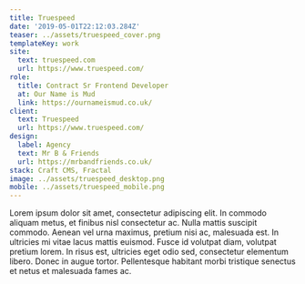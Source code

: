 ```yaml
---
title: Truespeed
date: '2019-05-01T22:12:03.284Z'
teaser: ../assets/truespeed_cover.png
templateKey: work
site:
  text: truespeed.com
  url: https://www.truespeed.com/
role:
  title: Contract Sr Frontend Developer
  at: Our Name is Mud
  link: https://ournameismud.co.uk/
client:
  text: Truespeed
  url: https://www.truespeed.com/
design:
  label: Agency
  text: Mr B & Friends
  url: https://mrbandfriends.co.uk/
stack: Craft CMS, Fractal
image: ../assets/truespeed_desktop.png
mobile: ../assets/truespeed_mobile.png
---
```


Lorem ipsum dolor sit amet, consectetur adipiscing elit. In commodo aliquam metus, et finibus nisl consectetur ac. Nulla mattis suscipit commodo. Aenean vel urna maximus, pretium nisi ac, malesuada est. In ultricies mi vitae lacus mattis euismod. Fusce id volutpat diam, volutpat pretium lorem. In risus est, ultricies eget odio sed, consectetur elementum libero. Donec in augue tortor. Pellentesque habitant morbi tristique senectus et netus et malesuada fames ac.
